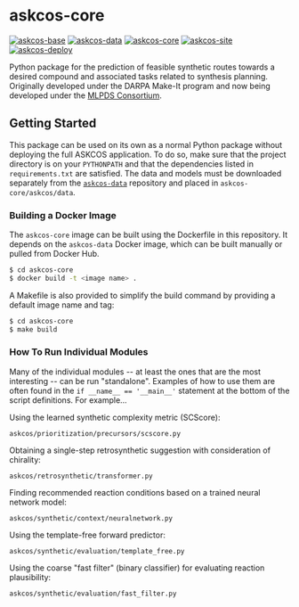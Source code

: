 # askcos-core
[![askcos-base](https://img.shields.io/badge/-askcos--base-lightgray?style=flat-square)](https://github.com/ASKCOS/askcos-base)
[![askcos-data](https://img.shields.io/badge/-askcos--data-lightgray?style=flat-square)](https://github.com/ASKCOS/askcos-data)
[![askcos-core](https://img.shields.io/badge/-askcos--core-blue?style=flat-square)](https://github.com/ASKCOS/askcos-core)
[![askcos-site](https://img.shields.io/badge/-askcos--site-lightgray?style=flat-square)](https://github.com/ASKCOS/askcos-site)
[![askcos-deploy](https://img.shields.io/badge/-askcos--deploy-lightgray?style=flat-square)](https://github.com/ASKCOS/askcos-deploy)

Python package for the prediction of feasible synthetic routes towards a desired compound and associated tasks related to synthesis planning. Originally developed under the DARPA Make-It program and now being developed under the [MLPDS Consortium](http://mlpds.mit.edu).

## Getting Started

This package can be used on its own as a normal Python package without deploying the full ASKCOS application. To do so, make sure that the project directory is on your `PYTHONPATH` and that the dependencies listed in `requirements.txt` are satisfied. The data and models must be downloaded separately from the [`askcos-data`](https://github.com/ASKCOS/askcos-data) repository and placed in `askcos-core/askcos/data`.

### Building a Docker Image

The `askcos-core` image can be built using the Dockerfile in this repository. It depends on the `askcos-data` Docker image, which can be built manually or pulled from Docker Hub.

```bash
$ cd askcos-core
$ docker build -t <image name> .
```

A Makefile is also provided to simplify the build command by providing a default image name and tag:

```bash
$ cd askcos-core
$ make build
```

### How To Run Individual Modules
Many of the individual modules -- at least the ones that are the most interesting -- can be run "standalone". Examples of how to use them are often found in the ```if __name__ == '__main__'``` statement at the bottom of the script definitions. For example...

Using the learned synthetic complexity metric (SCScore):
```
askcos/prioritization/precursors/scscore.py
```

Obtaining a single-step retrosynthetic suggestion with consideration of chirality:
```
askcos/retrosynthetic/transformer.py
```

Finding recommended reaction conditions based on a trained neural network model:
```
askcos/synthetic/context/neuralnetwork.py
```

Using the template-free forward predictor:
```
askcos/synthetic/evaluation/template_free.py
```

Using the coarse "fast filter" (binary classifier) for evaluating reaction plausibility:
```
askcos/synthetic/evaluation/fast_filter.py
```

